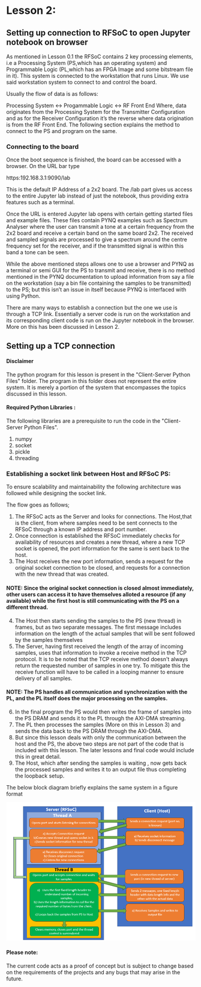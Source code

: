 # Lesson 2:

## Setting up connection to RFSoC to open Jupyter notebook on browser
As mentioned in Lesson 0.1 the RFSoC contains 2 key processing elements, i.e a Processing System (PS,which has an operating system) and Programmable Logic (PL,which has an FPGA Image and some bitstream file in it). This system is connected to the workstation that runs Linux. We use said workstation system to connect to and control the board.

Usually the flow of data is as follows:

Processing System ↔ Progammable Logic ↔ RF Front End
Where, data originates from the Processing System for the Transmitter Configuration and as for the Receiver Configuration it’s the reverse where data origination is from the RF Front End.
The following section explains the method to connect to the PS and program on the same.

### Connecting to the board

Once the boot sequence is finished, the board can be accessed with a browser. On the URL bar type

https:192.168.3.1:9090/lab

This is the default IP Address of a 2x2 board. The /lab part gives us access to the entire Jupyter lab instead of just the notebook, thus providing extra features such as a terminal.

Once the URL is entered Jupyter lab opens with certain getting started files and example files. These files contain PYNQ examples such as Spectrum Analyser where the user can transmit a tone at a certain frequency from the 2x2 board and receive a certain band on the same board 2x2. The received and sampled signals are processed to give a spectrum around the centre frequency set for the receiver, and if the transmitted signal is within this band a tone can be seen.

While the above mentioned steps allows one to use a browser and PYNQ as a terminal or semi GUI for the PS to transmit and receive, there is no method mentioned in the PYNQ documentation to upload information from say a file on the workstation (say a bin file containing the samples to be transmitted) to the PS; but this isn’t an issue in itself because PYNQ is interfaced with using Python.

There are many ways to establish a connection but the one we use is through a TCP link. Essentially a server code is run on the workstation and its corresponding client code is run on the Jupyter notebook in the browser. More on this has been discussed in Lesson 2.

## Setting up a TCP connection 

#### Disclaimer

The python program for this lesson is present in the "Client-Server Python Files" folder. The program in this folder does not represent the entire system. It is merely a portion of the system that encompasses the topics discussed in this lesson.

#### Required Python Libraries :
The following libraries are a prerequisite to run the code in the "Client-Server Python Files".

1) numpy
2) socket
3) pickle
4) threading


### Establishing a socket link between Host and RFSoC PS:

To ensure scalability and maintainability the following architecture was followed while designing the socket link.

The flow goes as follows; 
1) The RFSoC acts as the Server and looks for connections. The Host,that is the client, from where samples need to be sent connects to the RFSoC through a known IP address and port number.
2) Once connection is established the RFSoC immediately checks for availability of resources and creates a new thread, where a new TCP socket is opened, the port information for the same is sent back to the host.
3) The Host receives the new port information, sends a request for the original socket connection to be closed, and requests for a connection with the new thread that was created.
#### NOTE: Since the original socket connection is closed almost immediately, other users can access it to have themselves alloted a resource (if any available) while the first host is still communicating with the PS on a different thread.
4) The Host then starts sending the samples to the PS (new thread) in frames, but as two separate messages. The first message includes information on the length of the actual samples that will be sent followed by the samples themselves
5) The Server, having first received the length of the array of incoming samples, uses that information to invoke a receive method in the TCP protocol. It is to be noted that the TCP receive method doesn't always return the requested number of samples in one try. To mitigate this the receive function will have to be called in a looping manner to ensure delivery of all samples.
#### NOTE: The PS handles all communication and synchronization with the PL, and the PL itself does the major processing on the samples.
6) In the final program the PS would then writes the frame of samples into the PS DRAM and sends it to the PL through the AXI-DMA streaming.
7) The PL then processes the samples (More on this in Lesson 3) and sends the data back to the PS DRAM through the AXI-DMA.
8) But since this lesson deals with only the communication between the host and the PS, the above two steps are not part of the code that is included with this lesson. The later lessons and final code would include this in great detail.
9) The Host, which after sending the samples is waiting , now gets back the processed samples and writes it to an output file thus completing the loopback setup.

The below block diagram briefly explains the same system in a figure format

![](Images/BlockDiagramv2.png)


#### Please note:

The current code acts as a proof of concept but is subject to change based on the requirements of the projects and any bugs that may arise in the future.

